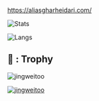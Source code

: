  
https://aliasgharheidari.com/

![Stats](https://github-readme-stats.vercel.app/api?username=aliasgharheidaricom&theme=maroongold&show_icons=true&count_private=true)

![Langs](https://github-readme-stats.vercel.app/api/top-langs/?username=aliasgharheidaricom&theme=yeblu&langs_count=10&layout=compact)


## 🌱 : Trophy

<img src="https://komarev.com/ghpvc/?username=aliasgharheidaricom&label=Profile%20views&color=0e75b6&style=flat" alt="jingweitoo" /> </p>
<p align="left"> 
	<a href="https://github.com/ryo-ma/github-profile-trophy">
	<img src="https://github-profile-trophy.vercel.app/?username=aliasgharheidaricom&theme=alduin&margin-w=15" alt="jingweitoo" />
	</a> 
</p>
